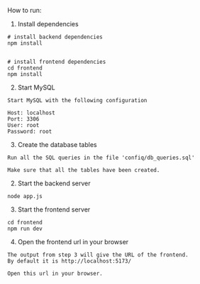 How to run:


1. Install dependencies
```
# install backend dependencies
npm install


# install frontend dependencies
cd frontend
npm install
```

2. Start MySQL
```
Start MySQL with the following configuration

Host: localhost
Port: 3306
User: root
Password: root
```



3. Create the database tables
```
Run all the SQL queries in the file 'confiq/db_queries.sql'

Make sure that all the tables have been created.
```


2. Start the backend server
```
node app.js
```


3. Start the frontend server
```
cd frontend
npm run dev
```


4. Open the frontend url in your browser
```
The output from step 3 will give the URL of the frontend.
By default it is http://localhost:5173/

Open this url in your browser.
```